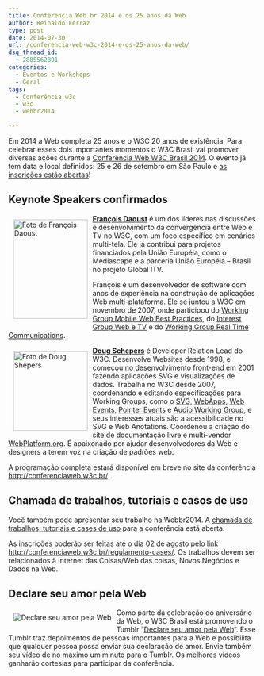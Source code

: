 ```yaml
---
title: Conferência Web.br 2014 e os 25 anos da Web
author: Reinaldo Ferraz
type: post
date: 2014-07-30
url: /conferencia-web-w3c-2014-e-os-25-anos-da-web/
dsq_thread_id:
  - 2885562891
categories:
  - Eventos e Workshops
  - Geral
tags:
  - Conferência w3c
  - w3c
  - webbr2014

---
```

Em 2014 a Web completa 25 anos e o W3C 20 anos de existência. Para celebrar esses dois importantes momentos o W3C Brasil vai promover diversas ações durante a [Conferência Web W3C Brasil 2014][1]. O evento já tem data e local definidos: 25 e 26 de setembro em São Paulo e [as inscrições estão abertas][2]!

## Keynote Speakers confirmados

<img class="alignleft size-full" src="http://conferenciaweb.w3c.br/wp-content/uploads/2014/07/fd.jpg" alt="Foto de François Daoust" width="150" height="200" style="float: left;padding: 10px" />**[François Daoust][3]** é um dos líderes nas discussões e desenvolvimento da convergência entre Web e TV no W3C, com um foco específico em cenários multi-tela. Ele já contribui para projetos financiados pela União Européia, como o Mediascape e a parceria União Européia &#8211; Brasil no projeto Global ITV.

François é um desenvolvedor de software com anos de experiência na construção de aplicações Web multi-plataforma. Ele se juntou a W3C em novembro de 2007, onde participou do [Working Group Mobile Web Best Practices][4], do [Interest Group Web e TV][5] e do [Working Group Real Time Communications][6].

<img class="alignleft size-full" src="http://conferenciaweb.w3c.br/wp-content/uploads/2014/07/foto-doug.jpg" alt="Foto de Doug Shepers" width="150" height="160" style="float: left;padding: 10px" />**[Doug Schepers][7]** é Developer Relation Lead do W3C. Desenvolve Websites desde 1998, e começou no desenvolvimento front-end em 2001 fazendo aplicações SVG e visualizações de dados. Trabalha no W3C desde 2007, coordenando e editando especificações para Working Groups, como o [SVG][8], [WebApps][9], [Web Events][10], [Pointer Events][11] e [Audio Working Group][12], e seus interesses atuais são a acessibilidade no SVG e Web Anotations. Coordenou a criação do site de documentação livre e multi-vendor [WebPlatform.org][13]. É apaixonado por ajudar desenvolvedores da Web e designers a terem voz na criação de padrões web.

A programação completa estará disponível em breve no site da conferência <http://conferenciaweb.w3c.br/>.

## Chamada de trabalhos, tutoriais e casos de uso

Você também pode apresentar seu trabalho na Webbr2014. A [chamada de trabalhos, tutoriais e cases de uso][14] para a conferência está aberta. 

As inscrições poderão ser feitas até o dia 02 de agosto pelo link <http://conferenciaweb.w3c.br/regulamento-cases/>. Os trabalhos devem ser relacionados à Internet das Coisas/Web das coisas, Novos Negócios e Dados na Web. 

## Declare seu amor pela Web

[<img src="http://38.media.tumblr.com/avatar_0d5c004a67b3_128.png" alt="Declare seu amor pela Web" style="float: left;padding: 10px" />][15]Como parte da celebração do aniversário da Web, o W3C Brasil está promovendo o Tumblr &#8220;[Declare seu amor pela Web][15]&#8220;. Esse Tumblr traz depoimentos de pessoas importantes para a Web e possibilita que qualquer pessoa possa enviar sua declaração de amor. Envie também seu vídeo de no máximo um minuto para o Tumblr. Os melhores vídeos ganharão cortesias para participar da conferência.

 [1]: http://conferenciaweb.w3c.br/
 [2]: http://conferenciaweb.w3c.br/inscricoes/
 [3]: https://twitter.com/tidoust
 [4]: http://www.w3.org/2005/MWI/BPWG/
 [5]: http://www.w3.org/2011/webtv/
 [6]: http://www.w3.org/2011/04/webrtc/
 [7]: https://github.com/shepazu
 [8]: http://www.w3.org/Graphics/SVG/
 [9]: http://www.w3.org/2008/webapps/
 [10]: http://www.w3.org/2010/webevents/
 [11]: http://www.w3.org/2012/pointerevents/
 [12]: http://www.w3.org/2011/audio/
 [13]: http://www.webplatform.org/
 [14]: http://conferenciaweb.w3c.br/regulamento-cases/
 [15]: http://webbr2014.tumblr.com/